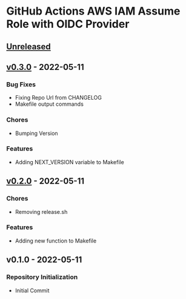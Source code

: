 # GitHub Actions AWS IAM Assume Role with OIDC Provider

<a name="unreleased"></a>

## [Unreleased]

<a name="v0.3.0"></a>

## [v0.3.0] - 2022-05-11

### Bug Fixes

- Fixing Repo Url from CHANGELOG
- Makefile output commands

### Chores

- Bumping Version

### Features

- Adding NEXT_VERSION variable to Makefile

<a name="v0.2.0"></a>

## [v0.2.0] - 2022-05-11

### Chores

- Removing release.sh

### Features

- Adding new function to Makefile

<a name="v0.1.0"></a>

## v0.1.0 - 2022-05-11

### Repository Initialization

- Initial Commit

[Unreleased]: https://github.com/elioseverojunior/github-oidc/compare/v0.3.0...HEAD
[v0.3.0]: https://github.com/elioseverojunior/github-oidc/compare/v0.2.0...v0.3.0
[v0.2.0]: https://github.com/elioseverojunior/github-oidc/compare/v0.1.0...v0.2.0
